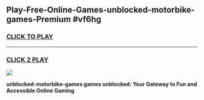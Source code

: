 
## Play-Free-Online-Games-unblocked-motorbike-games-Premium #vf6hg
<h3>
<a href="https://premium.freeplayer.one?title=unblocked-motorbike-games&ref=8M">CLICK TO PLAY</a></h3>
<hr>

<h3>
<a href="https://premium.freeplayer.one?title=unblocked-motorbike-games&ref=8M">CLICK 2 PLAY</a>
  
</h3>

<a href="https://premium.freeplayer.one?title=unblocked-motorbike-games&ref=8M"><img src="https://clearcache.store/games.png"></a>


**unblocked-motorbike-games games unblocked: Your Gateway to Fun and Accessible Online Gaming**

